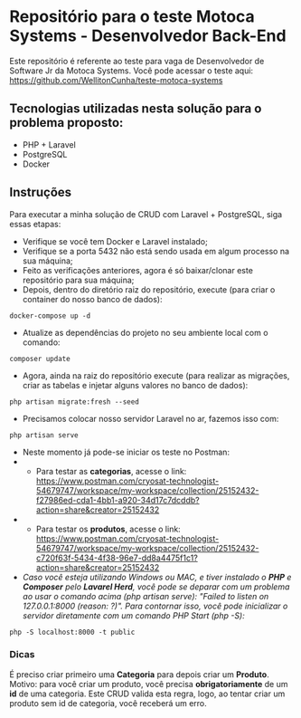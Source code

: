 # Repositório para o teste Motoca Systems - Desenvolvedor Back-End
Este repositório é referente ao teste para vaga de Desenvolvedor de Software Jr da Motoca Systems. Você pode acessar o teste aqui: https://github.com/WellitonCunha/teste-motoca-systems

## Tecnologias utilizadas nesta solução para o problema proposto:
- PHP + Laravel
- PostgreSQL
- Docker

## Instruções
Para executar a minha solução de CRUD com Laravel + PostgreSQL, siga essas etapas:
- Verifique se você tem Docker e Laravel instalado;
- Verifique se a porta 5432 não está sendo usada em algum processo na sua máquina;
- Feito as verificações anteriores, agora é só baixar/clonar este repositório para sua máquina;
- Depois, dentro do diretório raiz do repositório, execute (para criar o container do nosso banco de dados):
```
docker-compose up -d
```
- Atualize as dependências do projeto no seu ambiente local com o comando:
```
composer update
```
- Agora, ainda na raiz do repositório execute (para realizar as migrações, criar as tabelas e injetar alguns valores no banco de dados):
```
php artisan migrate:fresh --seed
```
- Precisamos colocar nosso servidor Laravel no ar, fazemos isso com:
```
php artisan serve
```
- Neste momento já pode-se iniciar os teste no Postman:
- - Para testar as **categorias**, acesse o link: https://www.postman.com/cryosat-technologist-54679747/workspace/my-workspace/collection/25152432-f27986ed-cda1-4bb1-a920-34d17c7dcddb?action=share&creator=25152432
- - Para testar os **produtos**, acesse o link: https://www.postman.com/cryosat-technologist-54679747/workspace/my-workspace/collection/25152432-c720f63f-5434-4f38-96e7-dd8a4475f1c1?action=share&creator=25152432
- _Caso você esteja utilizando Windows ou MAC, e tiver instalado o **PHP** e **Composer** pelo **Lavarel Herd**, você pode se deparar com um problema ao usar o comando acima (php artisan serve): "Failed to listen on 127.0.0.1:8000 (reason: ?)". Para contornar isso, você pode inicializar o servidor diretamente com um comando PHP Start (php -S):_
```
php -S localhost:8000 -t public
```
### Dicas
É preciso criar primeiro uma **Categoria** para depois criar um **Produto**. Motivo: para você criar um produto, você precisa **obrigatoriamente** de um **id** de uma categoria. Este CRUD valida esta regra, logo, ao tentar criar um produto sem id de categoria, você receberá um erro.
